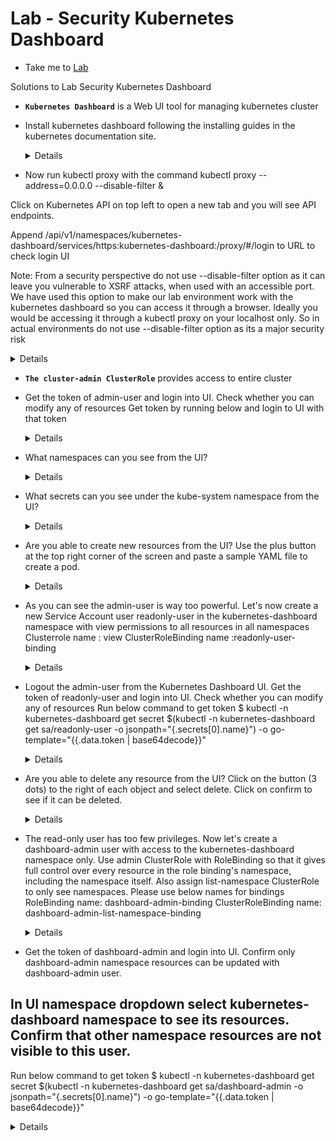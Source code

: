 # Lab - Security Kubernetes Dashboard
  
  - Take me to [Lab](https://kodekloud.com/topic/labs-secure-kubernetes-dashboard/)

Solutions to Lab Security Kubernetes Dashboard

- **`Kubernetes Dashboard`** is a Web UI tool for managing kubernetes cluster

- Install kubernetes dashboard following the installing guides in the kubernetes documentation site.

  <details>
  ```
  $ kubectl apply -f https://raw.githubusercontent.com/kubernetes/dashboard/v2.0.0/aio/deploy/recommended.yaml
  ```
  </details>

- Now run kubectl proxy with the command kubectl proxy --address=0.0.0.0 --disable-filter &

Click on Kubernetes API on top left to open a new tab and you will see API endpoints.

Append /api/v1/namespaces/kubernetes-dashboard/services/https:kubernetes-dashboard:/proxy/#/login to URL to check login UI


Note: From a security perspective do not use --disable-filter option as it can leave you vulnerable to XSRF attacks, when used with an accessible port. We have used this option to make our lab environment work with the kubernetes dashboard so you can access it through a browser. Ideally you would be accessing it through a kubectl proxy on your localhost only. So in actual environments do not use --disable-filter option as its a major security risk

  <details>
  ```
  OK
  ```
  </details>

- **`The cluster-admin ClusterRole`**  provides access to entire cluster

- Get the token of admin-user and login into UI. Check whether you can modify any of resources
Get token by running below and login to UI with that token

  <details>
  ```
  $ kubectl -n kubernetes-dashboard get secret $(kubectl -n kubernetes-dashboard get sa/admin-user -o jsonpath="{.secrets[0].name}") -o go-template="{{.data.token | base64decode}}"
  OK
  ```
  </details>

- What namespaces can you see from the UI?  
  <details>
  ```
  All of the above
  ```
  </details>

- What secrets can you see under the kube-system namespace from the UI?

  <details>
  ```
  All of the above
  ```
  </details>

- Are you able to create new resources from the UI?
Use the plus button at the top right corner of the screen and paste a sample YAML file to create a pod.
  <details>
  ```
  Yes
  ```
  </details>

- As you can see the admin-user is way too powerful. Let's now create a new Service Account user readonly-user in the kubernetes-dashboard namespace with view permissions to all resources in all namespaces
Clusterrole name : view
ClusterRoleBinding name :readonly-user-binding
  <details>
  ```
  Check
  ```
  </details>
- Logout the admin-user from the Kubernetes Dashboard UI. Get the token of readonly-user and login into UI.
Check whether you can modify any of resources
Run below command to get token
$ kubectl -n kubernetes-dashboard get secret $(kubectl -n kubernetes-dashboard get sa/readonly-user -o jsonpath="{.secrets[0].name}") -o go-template="{{.data.token | base64decode}}"
  <details>
  ```
  OK
  ```
  </details>
- Are you able to delete any resource from the UI?
Click on the button (3 dots) to the right of each object and select delete. Click on confirm to see if it can be deleted.
  <details>
  ```
  No
  ```
  </details>
- The read-only user has too few privileges. Now let's create a dashboard-admin user with access to the kubernetes-dashboard namespace only.
Use admin ClusterRole with RoleBinding so that it gives full control over every resource in the role binding's namespace, including the namespace itself.
Also assign list-namespace ClusterRole to only see namespaces.
Please use below names for bindings
RoleBinding name: dashboard-admin-binding
ClusterRoleBinding name: dashboard-admin-list-namespace-binding

  <details>
  ```
  Check
  ```
  </details>
- Get the token of dashboard-admin and login into UI. Confirm only dashboard-admin namespace resources can be updated with dashboard-admin user.

In UI namespace dropdown select kubernetes-dashboard namespace to see its resources. Confirm that other namespace resources are not visible to this user.
-
Run below command to get token
$ kubectl -n kubernetes-dashboard get secret $(kubectl -n kubernetes-dashboard get sa/dashboard-admin -o jsonpath="{.secrets[0].name}") -o go-template="{{.data.token | base64decode}}"
  <details>
  ```
  OK
  ```
  </details>
